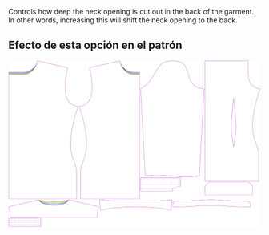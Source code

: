 
Controls how deep the neck opening is cut out in the back of the garment. In other words, increasing this will shift the neck opening to the back.


## Efecto de esta opción en el patrón
![This image shows the effect of this option by superimposing several variants that have a different value for this option](simon_backneckcutout_sample.svg "Effect of this option on the pattern")
